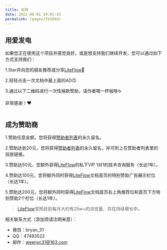 ```yaml
---
title: 支持
date: 2022-06-01 19:01:33
permalink: /pages/fb599d/
---
```


## 用爱发电

如果您正在使用这个项目并感觉良好，或是想支持我们继续开发，您可以通过如下方式支持我们：

1.Star并向您的朋友推荐或分享[LiteFlow](https://gitee.com/dromara/liteFlow)🚀

2.轻轻点击一次文档中最上面的AD🙃

3.通过以下二维码进行一次性捐款赞助，请作者喝一杯咖啡☕️

非常感谢！❤️

<img :src="$withBase('/img/support.png')" style="zoom: 40%">

## 成为赞助商

1.赞助任意金额，您将获得[赞助者列表](/pages/b52ac5/)的永久留名。

2.赞助达到20元，您将获得[赞助者列表](/pages/b52ac5/)的永久留名，并可附上在赞助者列表里的投放链接。

3.赞助达50元，您额外获得[LiteFlow](https://liteflow.yomahub.com/)的私下VIP 1对1的技术咨询服务（长达1年）。

4.赞助达100元，您将额外同时获得[LiteFlow](https://liteflow.yomahub.com/)文档首页的特别赞助广告展示栏位（长达1年）。

5.赞助达200元，您将额外同时获得[LiteFlow](https://liteflow.yomahub.com/)文档首页右上角推荐位和首页下方特别赞助2个栏位（长达1年）。

> [LiteFlow](https://liteflow.yomahub.com/)官网目前每月大约有25w+的浏览量，并在持续增长中。
> <img :src="$withBase('/img/monthpv.png')" style="zoom: 30%">

相关联系方式（添加烦请注明来意）：
* 微信：bryan_31
* QQ：47483522
* 邮件：weenyc31@163.com